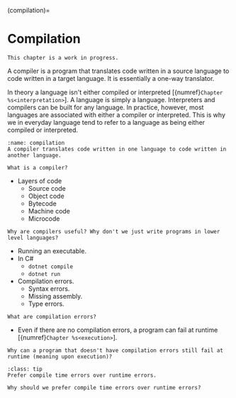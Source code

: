 (compilation)=
# Compilation

```{warning}
This chapter is a work in progress.
```

A compiler is a program that translates code written in a source language to code written in a target language.
It is essentially a one-way translator.

In theory a language isn't either compiled or interpreted [{numref}`Chapter %s<interpretation>`].
A language is simply a language.
Interpreters and compilers can be built for any language.
In practice, however, most languages are associated with either a compiler or interpreted.
This is why we in everyday language tend to refer to a language as being either compiled or interpreted.

```{figure} ../images/compiler.svg
:name: compilation
A compiler translates code written in one language to code written in another language.
```

```{exercise}
What is a compiler?
```

- Layers of code
  - Source code
  - Object code
  - Bytecode
  - Machine code
  - Microcode

```{exercise}
Why are compilers useful? Why don't we just write programs in lower level languages?
```

- Running an executable.
- In C#
  - `dotnet compile`
  - `dotnet run`
- Compilation errors.
    - Syntax errors.
    - Missing assembly.
    - Type errors.

```{exercise}
What are compilation errors?
```

- Even if there are no compilation errors, a program can fail at runtime [{numref}`Chapter %s<execution>`].

```{exercise}
Why can a program that doesn't have compilation errors still fail at runtime (meaning upon execution)?
```

```{admonition} Design principle
:class: tip
Prefer compile time errors over runtime errors.
```

```{exercise}
Why should we prefer compile time errors over runtime errors?
```
